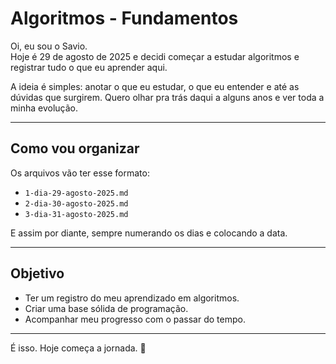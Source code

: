 # Algoritmos - Fundamentos

Oi, eu sou o Savio.  
Hoje é 29 de agosto de 2025 e decidi começar a estudar algoritmos e registrar tudo o que eu aprender aqui.  

A ideia é simples: anotar o que eu estudar, o que eu entender e até as dúvidas que surgirem. Quero olhar pra trás daqui a alguns anos e ver toda a minha evolução.

---

## Como vou organizar
Os arquivos vão ter esse formato:

- `1-dia-29-agosto-2025.md`  
- `2-dia-30-agosto-2025.md`  
- `3-dia-31-agosto-2025.md`  

E assim por diante, sempre numerando os dias e colocando a data.

---

## Objetivo
- Ter um registro do meu aprendizado em algoritmos.  
- Criar uma base sólida de programação.  
- Acompanhar meu progresso com o passar do tempo.  

---

É isso. Hoje começa a jornada. 🚀
